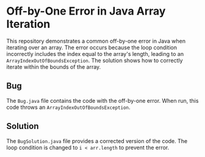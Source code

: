 # Off-by-One Error in Java Array Iteration

This repository demonstrates a common off-by-one error in Java when iterating over an array.  The error occurs because the loop condition incorrectly includes the index equal to the array's length, leading to an `ArrayIndexOutOfBoundsException`. The solution shows how to correctly iterate within the bounds of the array.

## Bug

The `Bug.java` file contains the code with the off-by-one error. When run, this code throws an `ArrayIndexOutOfBoundsException`.

## Solution

The `BugSolution.java` file provides a corrected version of the code. The loop condition is changed to `i < arr.length` to prevent the error.
